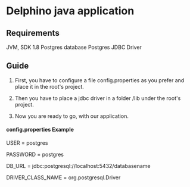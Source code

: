 # Delphino java application

## Requirements
JVM, SDK 1.8
Postgres database
Postgres JDBC Driver

## Guide
1. First, you have to configure a file config.properties as you prefer and place it in the root's project.

2. Then you have to place a jdbc driver in a folder /lib under the root's project.

3. Now you are ready to go, with our application.

#### config.properties Example
  
  USER = postgres
  
  PASSWORD = postgres
  
  DB_URL = jdbc:postgresql://localhost:5432/databasename
  
  DRIVER_CLASS_NAME = org.postgresql.Driver
